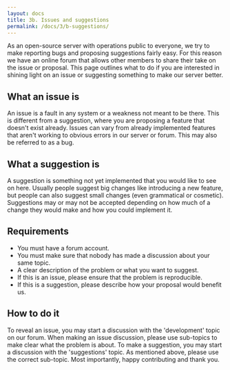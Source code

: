 ```yaml
---
layout: docs
title: 3b. Issues and suggestions
permalink: /docs/3/b-suggestions/
---
```


As an open-source server with operations public to everyone, we try to make reporting bugs and proposing suggestions fairly easy.
For this reason we have an online forum that allows other members to share their take on the issue or proposal.
This page outlines what to do if you are interested in shining light on an issue or suggesting something to make our server better.

## What an issue is
An issue is a fault in any system or a weakness not meant to be there.
This is different from a suggestion, where you are proposing a feature that doesn't exist already.
Issues can vary from already implemented features that aren't working to obvious errors in our server or forum.
This may also be referred to as a bug.

## What a suggestion is
A suggestion is something not yet implemented that you would like to see on here.
Usually people suggest big changes like introducing a new feature, but people can also suggest small changes (even grammatical or cosmetic).
Suggestions may or may not be accepted depending on how much of a change they would make and how you could implement it.

## Requirements
* You must have a forum account.
* You must make sure that nobody has made a discussion about your same topic.
* A clear description of the problem or what you want to suggest.
* If this is an issue, please ensure that the problem is reproducible.
* If this is a suggestion, please describe how your proposal would benefit us.

## How to do it
To reveal an issue, you may start a discussion with the 'development' topic on our forum.
When making an issue discussion, please use sub-topics to make clear what the problem is about.
To make a suggestion, you may start a discussion with the 'suggestions' topic.
As mentioned above, please use the correct sub-topic.
Most importantly, happy contributing and thank you.
